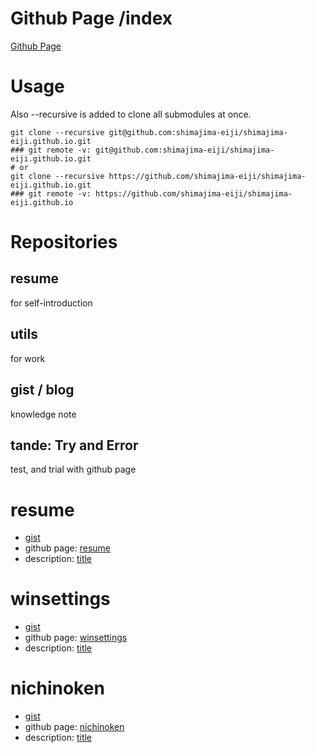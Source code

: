 # Github Page /index
[Github Page](https://github.nomuraya.work)

# Usage
Also --recursive is added to clone all submodules at once.
```
git clone --recursive git@github.com:shimajima-eiji/shimajima-eiji.github.io.git
### git remote -v: git@github.com:shimajima-eiji/shimajima-eiji.github.io.git
# or
git clone --recursive https://github.com/shimajima-eiji/shimajima-eiji.github.io.git
### git remote -v: https://github.com/shimajima-eiji/shimajima-eiji.github.io
```

# Repositories
## resume
for self-introduction

## utils
for work

## gist / blog
knowledge note

## tande: Try and Error
test, and trial with github page

# resume
- [gist](https://github.com/shimajima-eiji/resume)
- github page: [resume](https://github.nomuraya.work/gist/resume)
- description: [title](https://nomuraya.work/techzine/)

# winsettings
- [gist](https://github.com/shimajima-eiji/WinSettings)
- github page: [winsettings](https://github.nomuraya.work/gist/winsettings)
- description: [title](https://nomuraya.work/techzine/)

# nichinoken
- [gist](https://github.com/shimajima-eiji/EntranceExam.git)
- github page: [nichinoken](https://github.nomuraya.work/gist/nichinoken)
- description: [title](https://nomuraya.work/techzine/)

